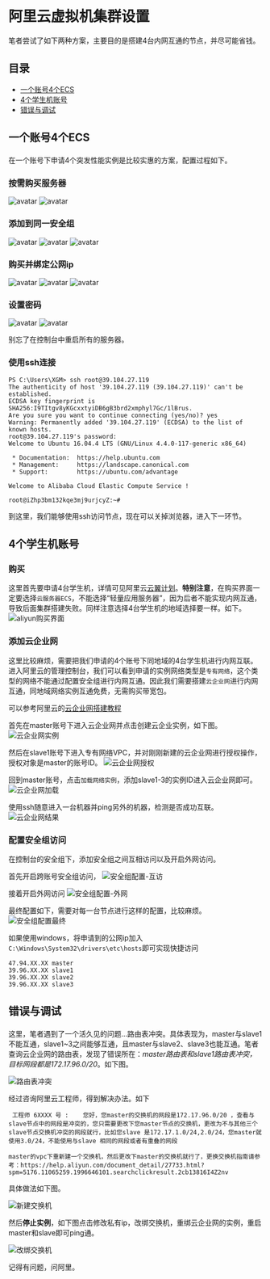 # 阿里云虚拟机集群设置

笔者尝试了如下两种方案，主要目的是搭建4台内网互通的节点，并尽可能省钱。

## 目录

- [一个账号4个ECS](#1)
- [4个学生机账号](#2)
- [错误与调试](#3)

## <p id=1>一个账号4个ECS

在一个账号下申请4个突发性能实例是比较实惠的方案，配置过程如下。

### 按需购买服务器
![avatar](./imgs/aliyun-1.png)
![avatar](./imgs/aliyun-2.png)

### 添加到同一安全组
![avatar](./imgs/aliyun-3.png)
![avatar](./imgs/aliyun-4.png)
![avatar](./imgs/aliyun-5.png)

### 购买并绑定公网ip
![avatar](./imgs/aliyun-6.png)
![avatar](./imgs/aliyun-7.png)
![avatar](./imgs/aliyun-8.png)


### 设置密码
![avatar](./imgs/aliyun-10.png)
![avatar](./imgs/aliyun-11.png)

别忘了在控制台中重启所有的服务器。

### 使用ssh连接

```
PS C:\Users\XGM> ssh root@39.104.27.119
The authenticity of host '39.104.27.119 (39.104.27.119)' can't be established.
ECDSA key fingerprint is SHA256:I9TItgv8yKGcxxtyiDB6gB3brd2xmphyl7Gc/1lBrus.
Are you sure you want to continue connecting (yes/no)? yes
Warning: Permanently added '39.104.27.119' (ECDSA) to the list of known hosts.
root@39.104.27.119's password:
Welcome to Ubuntu 16.04.4 LTS (GNU/Linux 4.4.0-117-generic x86_64)

 * Documentation:  https://help.ubuntu.com
 * Management:     https://landscape.canonical.com
 * Support:        https://ubuntu.com/advantage

Welcome to Alibaba Cloud Elastic Compute Service !

root@iZhp3bm132kqe3mj9urjcyZ:~#
```

到这里，我们能够使用ssh访问节点，现在可以关掉浏览器，进入下一环节。


## <p id=2>4个学生机账号

### 购买

这里首先要申请4台学生机，详情可见阿里云[云翼计划](https://promotion.aliyun.com/ntms/act/campus2018.html)。**特别注意**，在购买界面一定要选择`云服务器ECS`，不能选择“轻量应用服务器”，因为后者不能实现内网互通，导致后面集群搭建失败。同样注意选择4台学生机的地域选择要一样。如下。
![aliyun购买界面](./imgs/aliyun_4ids_01.png)

### 添加云企业网

这里比较麻烦，需要把我们申请的4个账号下同地域的4台学生机进行内网互联。进入阿里云的管理控制台，我们可以看到申请的实例网络类型是`专有网络`，这个类型的网络不能通过配置安全组进行内网互通。因此我们需要搭建`云企业网`进行内网互通，同地域网络实例互通免费，无需购买带宽包。

可以参考阿里云的[云企业网搭建教程](https://help.aliyun.com/document_detail/65901.html?spm=a2c4g.11186623.6.558.32b14c97WBdLP9)

首先在master账号下进入云企业网并点击创建云企业实例，如下图。
![云企业网实例](./imgs/aliyun_4ids_02.png)

然后在slave1账号下进入专有网络VPC，并对刚刚新建的云企业网进行授权操作，授权对象是master的账号ID。
![云企业网授权](./imgs/aliyun_4ids_03.png)

回到master账号，点击`加载网络实例`，添加slave1-3的实例ID进入云企业网即可。
![云企业网加载](./imgs/aliyun_4ids_04.png)


使用ssh随意进入一台机器并ping另外的机器，检测是否成功互联。
![云企业网结果](./imgs/aliyun_4ids_05.png)

### 配置安全组访问

在控制台的安全组下，添加安全组之间互相访问以及开启外网访问。

首先开启跨账号安全组访问，
![安全组配置-互访](./imgs/aliyun_4ids_06.png)

接着开启外网访问
![安全组配置-外网](./imgs/aliyun_4ids_07.png)

最终配置如下，需要对每一台节点进行这样的配置，比较麻烦。
![安全组配置最终](./imgs/aliyun_4ids_08.png)

如果使用windows，将申请到的公网ip加入`C:\Windows\System32\drivers\etc\hosts`即可实现快捷访问
```
47.94.XX.XX master
39.96.XX.XX slave1
39.96.XX.XX slave2
39.96.XX.XX slave3
```






## <p id=3>错误与调试

这里，笔者遇到了一个活久见的问题...路由表冲突。具体表现为，master与slave1不能互通，slave1~3之间能够互通，且master与slave2、slave3也能互通。笔者查询云企业网的路由表，发现了错误所在：*master路由表和slave1路由表冲突，目标网段都是172.17.96.0/20*。如下图。

![路由表冲突](./imgs/aliyun_err_01.png)

经过咨询阿里云工程师，得到解决办法。如下
```
 工程师 6XXXX 号 :    您好，您master的交换机的网段是172.17.96.0/20 ，查看与slave节点中的网段是冲突的，您只需要更改下您master节点的交换机，更改为不与其他三个slave节点交换机冲突的网段就行，比如您slave 是172.17.1.0/24,2.0/24，您master就使用3.0/24，不能使用与slave 相同的网段或者有重叠的网段

master的vpc下重新建一个交换机，然后更改下master的交换机就行了，更换交换机指南请参考：https://help.aliyun.com/document_detail/27733.html?spm=5176.11065259.1996646101.searchclickresult.2cb13816I4Z2nv  
```
具体做法如下图。

![新建交换机](./imgs/aliyun_err_02.png)

然后**停止实例**，如下图点击修改私有ip，改绑交换机，重绑云企业网的实例，重启master和slave即可ping通。

![改绑交换机](./imgs/aliyun_err_03.png)

记得有问题，问阿里。